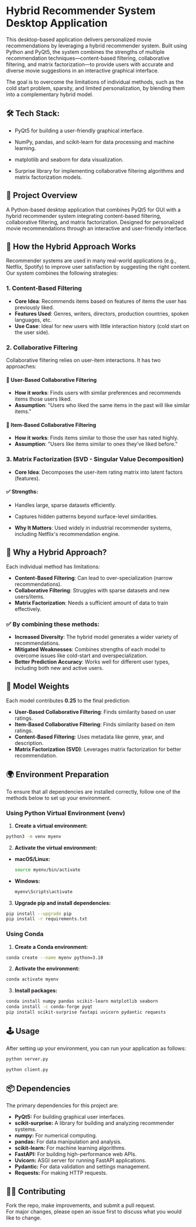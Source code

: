 # Hybrid Recommender System Desktop Application

This desktop-based application delivers personalized movie recommendations by leveraging a hybrid recommender system. Built using Python and PyQt5, the system combines the strengths of multiple recommendation techniques—content-based filtering, collaborative filtering, and matrix factorization—to provide users with accurate and diverse movie suggestions in an interactive graphical interface.

The goal is to overcome the limitations of individual methods, such as the cold start problem, sparsity, and limited personalization, by blending them into a complementary hybrid model.


## 🛠️ Tech Stack:

- PyQt5 for building a user-friendly graphical interface.

- NumPy, pandas, and scikit-learn for data processing and machine learning.

- matplotlib and seaborn for data visualization.

- Surprise library for implementing collaborative filtering algorithms and matrix factorization models.

  
## 🎯 Project Overview

A Python-based desktop application that combines PyQt5 for GUI with a hybrid recommender system integrating content-based filtering, collaborative filtering, and matrix factorization. Designed for personalized movie recommendations through an interactive and user-friendly interface.


## 🔀 How the Hybrid Approach Works

Recommender systems are used in many real-world applications (e.g., Netflix, Spotify) to improve user satisfaction by suggesting the right content. Our system combines the following strategies:



### 1. Content-Based Filtering

- **Core Idea**: Recommends items based on features of items the user has previously liked.  
- **Features Used**: Genres, writers, directors, production countries, spoken languages, etc.  
- **Use Case**: Ideal for new users with little interaction history (cold start on the user side).



### 2. Collaborative Filtering

Collaborative filtering relies on user-item interactions. It has two approaches:

#### 📌 User-Based Collaborative Filtering

- **How it works**: Finds users with similar preferences and recommends items those users liked.  
- **Assumption**: "Users who liked the same items in the past will like similar items."

#### 📌 Item-Based Collaborative Filtering

- **How it works**: Finds items similar to those the user has rated highly.  
- **Assumption**: "Users like items similar to ones they’ve liked before."



### 3. Matrix Factorization (SVD - Singular Value Decomposition)

- **Core Idea**: Decomposes the user-item rating matrix into latent factors (features).

#### ✅ Strengths:

- Handles large, sparse datasets efficiently.  
- Captures hidden patterns beyond surface-level similarities.

- **Why It Matters**: Used widely in industrial recommender systems, including Netflix's recommendation engine.



## 🤝 Why a Hybrid Approach?

Each individual method has limitations:

- **Content-Based Filtering**: Can lead to over-specialization (narrow recommendations).  
- **Collaborative Filtering**: Struggles with sparse datasets and new users/items.  
- **Matrix Factorization**: Needs a sufficient amount of data to train effectively.

### ✅ By combining these methods:

- **Increased Diversity**: The hybrid model generates a wider variety of recommendations.  
- **Mitigated Weaknesses**: Combines strengths of each model to overcome issues like cold-start and overspecialization.  
- **Better Prediction Accuracy**: Works well for different user types, including both new and active users.

## 🤖 Model Weights

Each model contributes **0.25** to the final prediction:

- **User-Based Collaborative Filtering**: Finds similarity based on user ratings.
- **Item-Based Collaborative Filtering**: Finds similarity based on item ratings.
- **Content-Based Filtering**: Uses metadata like genre, year, and description.
- **Matrix Factorization (SVD)**: Leverages matrix factorization for better recommendation.


## 🌍 Environment Preparation

To ensure that all dependencies are installed correctly, follow one of the methods below to set up your environment.

### Using Python Virtual Environment (venv)

1. **Create a virtual environment:**
  ```bash
  python3 -m venv myenv
  ```
2. **Activate the virtual environment:**
  - **macOS/Linux:**
    ```bash
    source myenv/bin/activate
    ```
  - **Windows:**
    ```bash
    myenv\Scripts\activate
    ```
3. **Upgrade pip and install dependencies:**
  ```bash
  pip install --upgrade pip
  pip install -r requirements.txt
  ```

### Using Conda

1. **Create a Conda environment:**
  ```bash
  conda create --name myenv python=3.10
  ```
2. **Activate the environment:**
  ```bash
  conda activate myenv
  ```
3. **Install packages:**
  ```bash
  conda install numpy pandas scikit-learn matplotlib seaborn
  conda install -c conda-forge pyqt
  pip install scikit-surprise fastapi uvicorn pydantic requests
  ```
## 🕹️ Usage

 After setting up your environment, you can run your application as follows:
```bash
python server.py
 ```
 ```bash
 python client.py
 ```

## 📦 Dependencies

The primary dependencies for this project are:
- **PyQt5:** For building graphical user interfaces.
- **scikit-surprise:** A library for building and analyzing recommender systems.
- **numpy:** For numerical computing.
- **pandas:** For data manipulation and analysis.
- **scikit-learn:** For machine learning algorithms.
- **FastAPI:** For building high-performance web APIs.
- **Uvicorn:** ASGI server for running FastAPI applications.
- **Pydantic:** For data validation and settings management.
- **Requests:** For making HTTP requests.

## 🙋‍♂️ Contributing

Fork the repo, make improvements, and submit a pull request.  
For major changes, please open an issue first to discuss what you would like to change.
